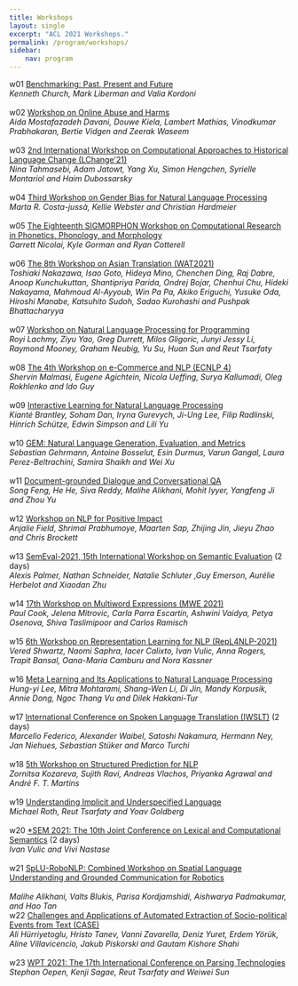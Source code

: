 ```yaml
---
title: Workshops 
layout: single
excerpt: "ACL 2021 Workshops."
permalink: /program/workshops/
sidebar: 
    nav: program
---
```


w01 [Benchmarking: Past, Present and Future](https://github.com/kwchurch/Benchmarking_past_present_future/blob/master/README.md#draft-schedule)<br/>
<i>Kenneth Church, Mark Liberman and Valia Kordoni</i><br/><br/>
w02 [Workshop on Online Abuse and Harms](https://www.workshopononlineabuse.com/home)<br/>
<i>Aida Mostafazadeh Davani, Douwe Kiela, Lambert Mathias, Vinodkumar Prabhakaran, 
Bertie Vidgen and Zeerak Waseem</i><br/><br/>
w03 [2nd International Workshop on Computational Approaches to Historical Language Change (LChange'21)](https://languagechange.org/events/2021-acl-lchange/#programme)<br/>
<i>Nina Tahmasebi, Adam Jatowt, Yang Xu, Simon Hengchen, Syrielle Montariol and Haim Dubossarsky</i><br/><br/>
w04 [Third Workshop on Gender Bias for Natural Language Processing](https://genderbiasnlp.talp.cat/gebnlp2021/schedule/)<br/>
<i>Marta R. Costa-jussà, Kellie Webster and Christian Hardmeier</i><br/><br/>
w05 [The  Eighteenth SIGMORPHON Workshop on Computational Research in Phonetics, Phonology, and Morphology](https://sigmorphon.github.io/workshops/2021/program/)<br/>
<i>Garrett Nicolai, Kyle Gorman and Ryan Cotterell</i><br/><br/>
w06 [The 8th Workshop on Asian Translation (WAT2021)](http://lotus.kuee.kyoto-u.ac.jp/WAT/WAT2021/index.html#timetable.html)<br/>
<i>Toshiaki Nakazawa, Isao Goto, Hideya Mino, Chenchen Ding, Raj Dabre, Anoop 
Kunchukuttan, Shantipriya Parida, Ondrej Bojar, Chenhui Chu, Hideki Nakayama, 
Mahmoud Al-Ayyoub, Win Pa Pa, Akiko Eriguchi, Yusuke Oda, Hiroshi Manabe, 
Katsuhito Sudoh, Sadao Kurohashi and Pushpak Bhattacharyya</i><br/><br/>
w07 [Workshop on Natural Language Processing for Programming](https://nlp4prog.github.io/2021/program/)<br/>
<i>Royi Lachmy, Ziyu Yao, Greg Durrett, Milos Gligoric, Junyi Jessy Li, Raymond Mooney, 
Graham Neubig, Yu Su, Huan Sun and Reut Tsarfaty</i><br/><br/>
w08 [The 4th Workshop on e-Commerce and NLP (ECNLP 4)](https://sites.google.com/view/ecnlp/enclp-4-acl-2021#h.bq7kga3xivp0)<br/>
<i>Shervin Malmasi, Eugene Agichtein, Nicola Ueffing, Surya Kallumadi, Oleg Rokhlenko and Ido Guy</i><br/><br/>
w09 [Interactive Learning for Natural Language Processing](https://sites.google.com/view/internlp2021/home)<br/>
<i>Kianté Brantley, Soham Dan, Iryna Gurevych, Ji-Ung Lee, Filip Radlinski, Hinrich Schütze, 
Edwin Simpson and Lili Yu</i><br/><br/>
w10 [GEM: Natural Language Generation, Evaluation, and Metrics](https://gem-benchmark.com/workshop#schedule)<br/>
<i>Sebastian Gehrmann, Antoine Bosselut, Esin Durmus, Varun Gangal, Laura Perez-Beltrachini, 
Samira Shaikh and Wei Xu</i><br/><br/>
w11 [Document-grounded Dialogue and Conversational QA](https://doc2dial.github.io/workshop2021/)<br/>
<i>Song Feng, He He, Siva Reddy, Malihe Alikhani, Mohit Iyyer, Yangfeng Ji and Zhou Yu</i><br/><br/>
w12 [Workshop on NLP for Positive Impact](https://sites.google.com/view/nlp4positiveimpact2021/programme)<br/>
<i>Anjalie Field, Shrimai Prabhumoye, Maarten Sap, Zhijing Jin, Jieyu Zhao and Chris Brockett</i><br/><br/>
w13 [SemEval-2021, 15th International Workshop on Semantic Evaluation](https://semeval.github.io/SemEval2021/schedule) (2 days) <br/>
<i>Alexis Palmer, Nathan Schneider, Natalie Schluter ,Guy Emerson, Aurélie Herbelot and Xiaodan Zhu</i><br/><br/>
w14 [17th Workshop on Multiword Expressions (MWE 2021)](https://multiword.org/mwe2021/#program)<br/>
<i>Paul Cook, Jelena Mitrovic, Carla Parra Escartín, Ashwini Vaidya, Petya Osenova, 
Shiva Taslimipoor and Carlos Ramisch</i><br/><br/>
w15 [6th Workshop on Representation Learning for NLP (RepL4NLP-2021)](https://sites.google.com/view/repl4nlp-2021/program)<br/>
<i>Vered Shwartz, Naomi Saphra, Iacer Calixto, Ivan Vulic, Anna Rogers, Trapit Bansal, 
Oana-Maria Camburu and Nora Kassner</i><br/><br/>
w16 [Meta Learning and Its Applications to Natural Language Processing](https://meta-nlp-2021.github.io/#program)<br/>
<i>Hung-yi Lee, Mitra Mohtarami, Shang-Wen Li, Di Jin, Mandy Korpusik, Annie Dong, 
Ngoc Thang Vu and Dilek Hakkani-Tur</i><br/><br/>
w17 [International Conference on Spoken Language Translation (IWSLT)](https://iwslt.org/2021/program) (2 days) <br/>
<i>Marcello Federico, Alexander Waibel, Satoshi Nakamura, Hermann Ney, Jan Niehues, 
Sebastian Stüker and Marco Turchi</i><br/><br/>
w18 [5th Workshop on Structured Prediction for NLP](http://structuredprediction.github.io/SPNLP21/schedule/)<br/>
<i>Zornitsa Kozareva, Sujith Ravi, Andreas Vlachos, Priyanka Agrawal and André F. T. Martins</i><br/><br/>
w19 [Understanding Implicit and Underspecified Language](https://unimplicit.github.io/#program)<br/>
<i>Michael Roth, Reut Tsarfaty and Yoav Goldberg</i><br/><br/>
w20 [*SEM 2021: The 10th Joint Conference on Lexical and Computational Semantics](https://sites.google.com/view/starsem2021/programme_1) (2 days) <br/>
<i>Ivan Vulic and Vivi Nastase</i><br/><br/>
w21 [SpLU-RoboNLP: Combined Workshop on Spatial Language Understanding and Grounded 
Communication for Robotics]( https://splu-robonlp2021.github.io/#schedule)<br/><br/>
<i>Malihe Alikhani, Valts Blukis, Parisa Kordjamshidi, Aishwarya Padmakumar, and Hao Tan</i><br/>
w22 [Challenges and Applications of Automated Extraction of Socio-political Events from Text (CASE)](https://emw.ku.edu.tr/case-2021/)<br/>
<i>Ali Hürriyetoglu, Hristo Tanev, Vanni Zavarella, Deniz Yuret, Erdem Yörük, Aline Villavicencio, 
Jakub Piskorski and Gautam Kishore Shahi</i><br/><br/>
w23 [WPT 2021: The 17th International Conference on Parsing Technologies](https://iwpt21.sigparse.org/programme.html)<br/>
<i>Stephan Oepen, Kenji Sagae, Reut Tsarfaty and Weiwei Sun</i><br/>


